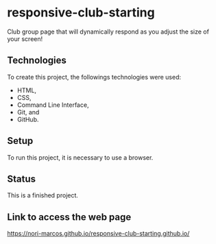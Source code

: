 # responsive-club-starting
Club group page that will dynamically respond as you adjust the size of your screen!​

## Technologies
To create this project, the followings technologies were used:

- HTML, 
- CSS, 
- Command Line Interface, 
- Git, and 
- GitHub.

## Setup
To run this project, it is necessary to use a browser.

## Status
This is a finished project.

## Link to access the web page
https://nori-marcos.github.io/responsive-club-starting.github.io/
